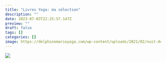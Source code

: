 ```yaml
---
title: "Livres Yoga: ma sélection"
description: ""
date: 2023-07-03T22:25:57.147Z
preview: ""
draft: false
tags: []
categories: []
image: https://delphinemarieyoga.com/wp-content/uploads/2021/02/nuit-de-la-lecture-1024x640.jpg
---
```

![](https://delphinemarieyoga.com/wp-content/uploads/2021/02/nuit-de-la-lecture-1024x640.jpg)